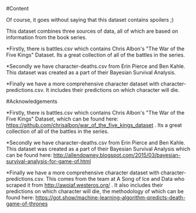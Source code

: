 #Content

Of course, it goes without saying that this dataset contains spoilers ;)

This dataset combines three sources of data, all of which are based on information from the book series.

*Firstly, there is battles.csv which contains Chris Albon's "The War of the Five Kings" Dataset. Its a great collection of all of the battles in the series.

*Secondly we have character-deaths.csv from Erin Pierce and Ben Kahle. This dataset was created as a part of their Bayesian Survival Analysis.

*Finally we have a more comprehensive character dataset with character-predictions.csv. It includes their predictions on which character will die.

#Acknowledgements</b>

*Firstly, there is battles.csv which contains Chris Albon's "The War of the Five Kings" Dataset, which can be found here: https://github.com/chrisalbon/war_of_the_five_kings_dataset . Its a great collection of all of the battles in the series.

*Secondly we have character-deaths.csv from Erin Pierce and Ben Kahle. This dataset was created as a part of their Bayesian Survival Analysis which can be found here: http://allendowney.blogspot.com/2015/03/bayesian-survival-analysis-for-game-of.html

*Finally we have a more comprehensive character dataset with character-predictions.csv. This comes from the team at A Song of Ice and Data who scraped it from http://awoiaf.westeros.org/ . It also includes their predictions on which character will die, the methodology of which can be found here: https://got.show/machine-learning-algorithm-predicts-death-game-of-thrones
